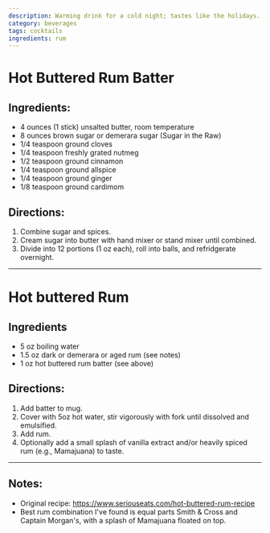 ```yaml
---
description: Warming drink for a cold night; tastes like the holidays. 
category: beverages
tags: cocktails
ingredients: rum
---
```


# Hot Buttered Rum Batter 

## Ingredients:

- 4 ounces (1 stick) unsalted butter, room temperature
- 8 ounces brown sugar or demerara sugar (Sugar in the Raw)
- 1/4 teaspoon ground cloves
- 1/4 teaspoon freshly grated nutmeg
- 1/2 teaspoon ground cinnamon
- 1/4 teaspoon ground allspice
- 1/4 teaspoon ground ginger
- 1/8 teaspoon ground cardimom

## Directions:

1. Combine sugar and spices. 
2. Cream sugar into butter with hand mixer or stand mixer until combined.
3. Divide into 12 portions (1 oz each), roll into balls, and refridgerate overnight.

---

# Hot buttered Rum

## Ingredients

- 5 oz boiling water 
- 1.5 oz dark or demerara or aged rum (see notes)
- 1 oz hot buttered rum batter (see above)

## Directions:

1. Add batter to mug.
2. Cover with 5oz hot water, stir vigorously with fork until dissolved and emulsified.
3. Add rum.
4. Optionally add a small splash of vanilla extract and/or heavily spiced rum (e.g., Mamajuana) to taste.

---

## Notes:

- Original recipe: https://www.seriouseats.com/hot-buttered-rum-recipe
- Best rum combination I've found is equal parts Smith & Cross and Captain Morgan's, with a splash of Mamajuana floated on top.